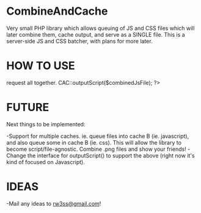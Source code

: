 CombineAndCache
===============

Very small PHP library which allows queuing of JS and CSS files which will later combine them, cache output, and serve as a SINGLE file. This is a server-side JS and CSS batcher, with plans for more later.


HOW TO USE
==========
<?php

require_once ($_SERVER["DOCUMENT_ROOT"] . '/includes/CombineAndCache.php');

$baseDir = $_SERVER['DOCUMENT_ROOT'];

//Enqueue some files which we will later combine.
CAC::enqueueFiles(array(
  $baseDir . '/js/jquery-1.11.1.min.js',
  $baseDir . '/js/global.js'
));

//Combine the files in the current queue together.
//It will store the combined file in $baseDir + /js/combined.js
$combinedJsFile = CAC::combineFileQueue($baseDir, '/js/combined.js');
  
//Now output the current file to the browser. It can be passed a 'true' 
//second parameter which will rener all of the javascript directly on the page, 
//avoiding a <script> request all together.
CAC::outputScript($combinedJsFile);

?>

FUTURE
======

Next things to be implemented:

-Support for multiple caches. ie. queue files into cache B (ie. javascript), and also queue some in cache B (ie. css). This will allow the library to become script/file-agnostic. Combine .png files and show your friends!
-Change the interface for outputScript() to support the above (right now it's kind of focused on Javascript).

IDEAS
=====

-Mail any ideas to rw3ss@gmail.com!
